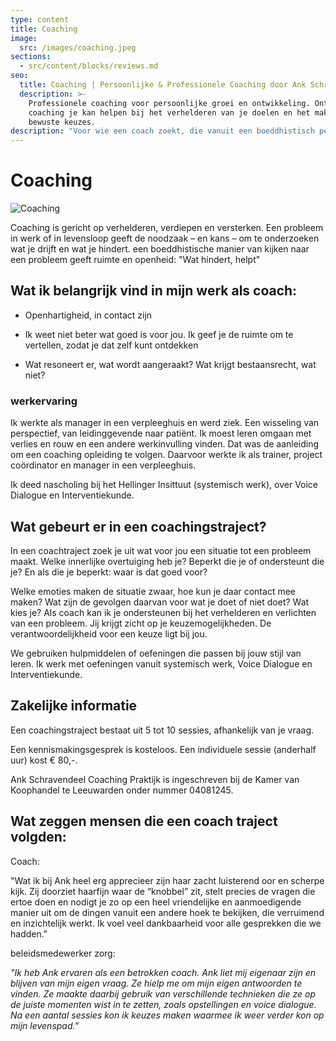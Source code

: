 ```yaml
---
type: content
title: Coaching
image:
  src: /images/coaching.jpeg
sections:
  - src/content/blocks/reviews.md
seo:
  title: Coaching | Persoonlijke & Professionele Coaching door Ank Schravendeel
  description: >-
    Professionele coaching voor persoonlijke groei en ontwikkeling. Ontdek hoe
    coaching je kan helpen bij het verhelderen van je doelen en het maken van
    bewuste keuzes.
description: "Voor wie een coach zoekt, die vanuit een boeddhistisch perspectief werkt "
---
```


# Coaching

![Coaching](/images/coaching.jpeg)

Coaching is gericht op verhelderen, verdiepen en versterken. Een probleem in werk of in levensloop geeft de noodzaak – en kans – om te onderzoeken wat je drijft en wat je hindert. een boeddhistische manier van kijken naar een probleem geeft ruimte en openheid: "Wat hindert, helpt"

## Wat ik belangrijk vind in mijn werk als coach:

- Openhartigheid, in contact zijn

- Ik weet niet beter wat goed is voor jou. Ik geef je de ruimte om te vertellen, zodat je dat zelf kunt ontdekken

- Wat resoneert er, wat wordt aangeraakt? Wat krijgt bestaansrecht, wat niet?

### werkervaring

Ik werkte als manager in een verpleeghuis en werd ziek. Een wisseling van perspectief, van leidinggevende naar patiënt. Ik moest leren omgaan met verlies en rouw en een andere werkinvulling vinden. Dat was de aanleiding om een coaching opleiding te volgen. Daarvoor werkte ik als trainer, project coördinator en manager in een verpleeghuis.

Ik deed nascholing bij het Hellinger Insittuut (systemisch werk), over Voice Dialogue en Interventiekunde.

## Wat gebeurt er in een coachingstraject?

In een coachtraject zoek je uit wat voor jou een situatie tot een probleem maakt.
Welke innerlijke overtuiging heb je? Beperkt die je of ondersteunt die je? En als die je beperkt: waar is dat goed voor?

Welke emoties maken de situatie zwaar, hoe kun je daar contact mee maken?
Wat zijn de gevolgen daarvan voor wat je doet of niet doet? Wat kies je?
Als coach kan ik je ondersteunen bij het verhelderen en verlichten van een probleem. Jij krijgt zicht op je keuzemogelijkheden. De verantwoordelijkheid voor een keuze ligt bij jou.

We gebruiken hulpmiddelen of oefeningen die passen bij jouw stijl van leren. Ik werk met oefeningen vanuit systemisch werk, Voice Dialogue en Interventiekunde.

## Zakelijke informatie

Een coachingstraject bestaat uit 5 tot 10 sessies, afhankelijk van je vraag.

Een kennismakingsgesprek is kosteloos. Een individuele sessie (anderhalf uur) kost € 80,-.

Ank Schravendeel Coaching Praktijk is ingeschreven bij de Kamer van Koophandel te Leeuwarden onder nummer 04081245.

## Wat zeggen mensen die een coach traject volgden:

Coach:

"Wat ik bij Ank heel erg apprecieer zijn haar zacht
luisterend oor en scherpe kijk. Zij doorziet haarfijn waar de “knobbel” zit,
stelt precies de vragen die ertoe doen en nodigt je zo op een heel vriendelijke
en aanmoedigende manier uit om de dingen vanuit een andere hoek te bekijken,
die verruimend en inzichtelijk werkt. Ik voel veel dankbaarheid voor alle
gesprekken die we hadden."

beleidsmedewerker zorg:

_"Ik heb Ank ervaren als een betrokken coach. Ank liet mij eigenaar zijn en blijven
van mijn eigen vraag. Ze hielp me om mijn eigen antwoorden te vinden. Ze maakte
daarbij gebruik van verschillende technieken die ze op de juiste momenten wist
in te zetten, zoals opstellingen en voice dialogue. Na een aantal sessies kon
ik keuzes maken waarmee ik weer verder kon op mijn levenspad."_

 
